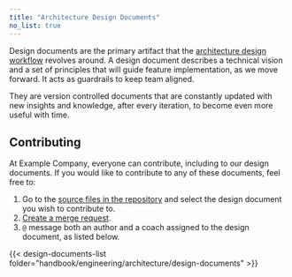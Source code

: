 ```yaml
---
title: "Architecture Design Documents"
no_list: true
---
```


Design documents are the primary artifact that the [architecture design workflow](../workflow/)
revolves around. A design document describes a technical vision and a set of principles
that will guide feature implementation, as we move forward. It acts as guardrails
to keep team aligned.

They are version controlled documents that are constantly updated with new insights and knowledge,
after every iteration, to become even more useful with time.

## Contributing

At Example Company, everyone can contribute, including to our design documents. If you would like to contribute to any of these documents, feel free to:

1. Go to the [source files in the repository](https://example_company.com/example_company-com/content-sites/handbook/-/tree/main/content/handbook/engineering/architecture/design-documents) and select the design document you wish to contribute to.
1. [Create a merge request](https://docs.example_company.com/ee/development/contributing/merge_request_workflow.html).
1. `@` message both an author and a coach assigned to the design document, as listed below.

{{< design-documents-list folder="handbook/engineering/architecture/design-documents" >}}

